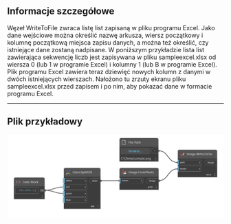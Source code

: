 ## Informacje szczegółowe
Węzeł WriteToFile zwraca listę list zapisaną w pliku programu Excel. Jako dane wejściowe można określić nazwę arkusza, wiersz początkowy i kolumnę początkową miejsca zapisu danych, a można też określić, czy istniejące dane zostaną nadpisane. W poniższym przykładzie lista list zawierająca sekwencję liczb jest zapisywana w pliku sampleexcel.xlsx od wiersza 0 (lub 1 w programie Excel) i kolumny 1 (lub B w programie Excel). Plik programu Excel zawiera teraz dziewięć nowych kolumn z danymi w dwóch istniejących wierszach. Nałożono tu zrzuty ekranu pliku sampleexcel.xlsx przed zapisem i po nim, aby pokazać dane w formacie programu Excel.
___
## Plik przykładowy

![WriteToFile](./DSCore.IO.Image.WriteToFile_img.jpg)

